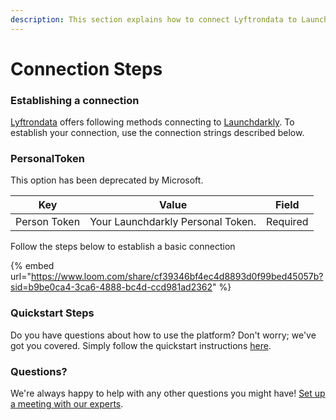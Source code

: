```yaml
---
description: This section explains how to connect Lyftrondata to Launchdarkly.
---
```


# Connection Steps

### Establishing a connection

[Lyftrondata](https://www.lyftrondata.com) offers following methods connecting to [Launchdarkly](https://www.lyftrondata.com/integration/sales-analytics/launch-darkly/). To establish your connection, use the connection strings described below.

### PersonalToken

This option has been deprecated by Microsoft.

| Key          | Value                             | Field    |
| ------------ | --------------------------------- | -------- |
| Person Token | Your Launchdarkly Personal Token. | Required |

Follow the steps below to establish a basic connection

{% embed url="https://www.loom.com/share/cf39346bf4ec4d8893d0f99bed45057b?sid=b9be0ca4-3ca6-4888-bc4d-ccd981ad2362" %}

### Quickstart Steps

Do you have questions about how to use the platform? Don't worry; we've got you covered. Simply follow the quickstart instructions [here](./).

### Questions? <a href="#questions" id="questions"></a>

We're always happy to help with any other questions you might have! [Set up a meeting with our experts](https://www.lyftrondata.com/book-a-meeting/).
